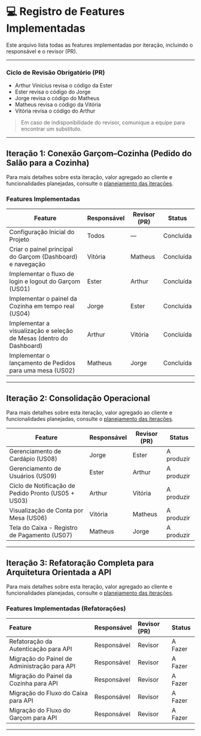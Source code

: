 # 💻 Registro de Features Implementadas

Este arquivo lista todas as features implementadas por iteração, incluindo o responsável e o revisor (PR).

---
### Ciclo de Revisão Obrigatório (PR)

- Arthur Vinicíus revisa o código da Ester  
- Ester revisa o código do Jorge  
- Jorge revisa o código do Matheus  
- Matheus revisa o código da Vitória  
- Vitória revisa o código do Arthur  

> Em caso de indisponibilidade do revisor, comunique a equipe para encontrar um substituto.
---

## Iteração 1: Conexão Garçom–Cozinha (Pedido do Salão para a Cozinha)
Para mais detalhes sobre esta iteração, valor agregado ao cliente e funcionalidades planejadas, consulte o [planejamento das iterações](planejamento.md).

### Features Implementadas

| Feature | Responsável | Revisor (PR) | Status |
|---------|-------------|--------------|--------|
| Configuração Inicial do Projeto | Todos | — | Concluída |
| Criar o painel principal do Garçom (Dashboard) e navegação | Vitória | Matheus | Concluída |
| Implementar o fluxo de login e logout do Garçom (US01) | Ester | Arthur | Concluída |
| Implementar o painel da Cozinha em tempo real (US04) | Jorge | Ester | Concluída |
| Implementar a visualização e seleção de Mesas (dentro do Dashboard) | Arthur | Vitória | Concluída |
| Implementar o lançamento de Pedidos para uma mesa (US02) | Matheus | Jorge | Concluída |

---

## Iteração 2: Consolidação Operacional
Para mais detalhes sobre esta iteração, valor agregado ao cliente e funcionalidades planejadas, consulte o [planejamento das iterações](planejamento.md).

| Feature | Responsável | Revisor (PR) | Status |
|---------|-------------|--------------|--------|
| Gerenciamento de Cardápio (US08) | Jorge | Ester | A produzir |
| Gerenciamento de Usuários (US09) | Ester | Arthur | A produzir |
| Ciclo de Notificação de Pedido Pronto (US05 + US03) | Arthur | Vitória | A produzir |
| Visualização de Conta por Mesa (US06) | Vitória | Matheus | A produzir |
| Tela do Caixa - Registro de Pagamento (US07) | Matheus | Jorge | A produzir |

---

## Iteração 3: Refatoração Completa para Arquitetura Orientada a API
Para mais detalhes sobre esta iteração, valor agregado ao cliente e funcionalidades planejadas, consulte o [planejamento das iterações](planejamento.md).

### Features Implementadas (Refatorações)

| Feature | Responsável | Revisor (PR) | Status |
| :--- | :--- | :--- | :--- |
| Refatoração da Autenticação para API | Responsável | Revisor | A Fazer |
| Migração do Painel de Administração para API | Responsável | Revisor | A Fazer |
| Migração do Painel da Cozinha para API | Responsável | Revisor | A Fazer |
| Migração do Fluxo do Caixa para API | Responsável | Revisor | A Fazer |
| Migração do Fluxo do Garçom para API | Responsável | Revisor | A Fazer |

---